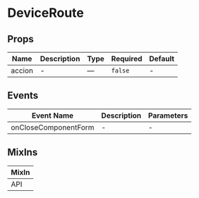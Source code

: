 # DeviceRoute

## Props

<!-- @vuese:DeviceRoute:props:start -->
|Name|Description|Type|Required|Default|
|---|---|---|---|---|
|accion|-|—|`false`|-|

<!-- @vuese:DeviceRoute:props:end -->


## Events

<!-- @vuese:DeviceRoute:events:start -->
|Event Name|Description|Parameters|
|---|---|---|
|onCloseComponentForm|-|-|

<!-- @vuese:DeviceRoute:events:end -->


## MixIns

<!-- @vuese:DeviceRoute:mixIns:start -->
|MixIn|
|---|
|API|

<!-- @vuese:DeviceRoute:mixIns:end -->


